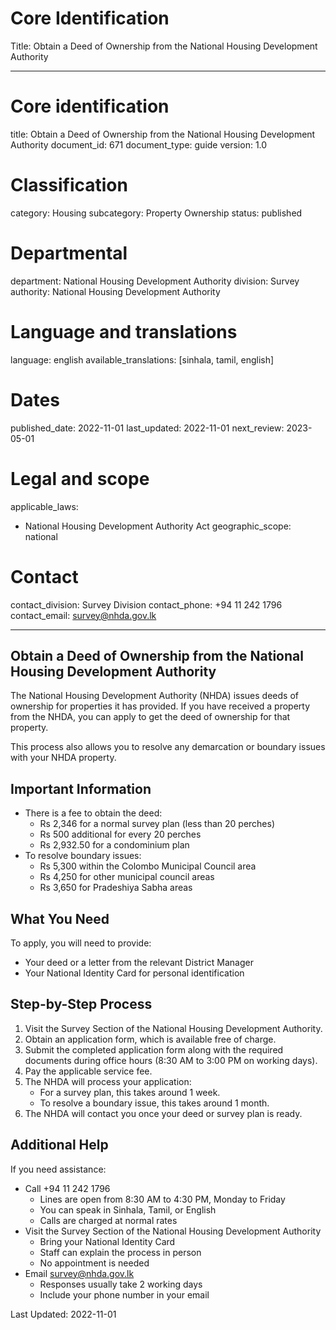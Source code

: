 # Core Identification
Title: Obtain a Deed of Ownership from the National Housing Development Authority

---
# Core identification
title: Obtain a Deed of Ownership from the National Housing Development Authority
document_id: 671
document_type: guide
version: 1.0

# Classification
category: Housing
subcategory: Property Ownership
status: published

# Departmental
department: National Housing Development Authority
division: Survey
authority: National Housing Development Authority

# Language and translations
language: english
available_translations: [sinhala, tamil, english]

# Dates
published_date: 2022-11-01
last_updated: 2022-11-01
next_review: 2023-05-01

# Legal and scope
applicable_laws:
 - National Housing Development Authority Act
geographic_scope: national

# Contact
contact_division: Survey Division
contact_phone: +94 11 242 1796
contact_email: survey@nhda.gov.lk

---

## Obtain a Deed of Ownership from the National Housing Development Authority

The National Housing Development Authority (NHDA) issues deeds of ownership for properties it has provided. If you have received a property from the NHDA, you can apply to get the deed of ownership for that property.

This process also allows you to resolve any demarcation or boundary issues with your NHDA property.

## Important Information

- There is a fee to obtain the deed:
    - Rs 2,346 for a normal survey plan (less than 20 perches)
    - Rs 500 additional for every 20 perches
    - Rs 2,932.50 for a condominium plan
- To resolve boundary issues:
    - Rs 5,300 within the Colombo Municipal Council area
    - Rs 4,250 for other municipal council areas
    - Rs 3,650 for Pradeshiya Sabha areas

## What You Need

To apply, you will need to provide:
- Your deed or a letter from the relevant District Manager
- Your National Identity Card for personal identification

## Step-by-Step Process

1. Visit the Survey Section of the National Housing Development Authority.
2. Obtain an application form, which is available free of charge.
3. Submit the completed application form along with the required documents during office hours (8:30 AM to 3:00 PM on working days).
4. Pay the applicable service fee.
5. The NHDA will process your application:
   - For a survey plan, this takes around 1 week.
   - To resolve a boundary issue, this takes around 1 month.
6. The NHDA will contact you once your deed or survey plan is ready.

## Additional Help

If you need assistance:

- Call +94 11 242 1796
    - Lines are open from 8:30 AM to 4:30 PM, Monday to Friday
    - You can speak in Sinhala, Tamil, or English
    - Calls are charged at normal rates
- Visit the Survey Section of the National Housing Development Authority
    - Bring your National Identity Card
    - Staff can explain the process in person
    - No appointment is needed
- Email survey@nhda.gov.lk
    - Responses usually take 2 working days
    - Include your phone number in your email

Last Updated: 2022-11-01